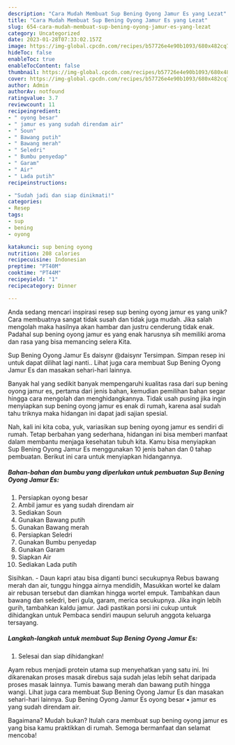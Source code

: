 ```yaml
---
description: "Cara Mudah Membuat Sup Bening Oyong Jamur Es yang Lezat"
title: "Cara Mudah Membuat Sup Bening Oyong Jamur Es yang Lezat"
slug: 654-cara-mudah-membuat-sup-bening-oyong-jamur-es-yang-lezat
category: Uncategorized
date: 2023-01-28T07:33:02.157Z
image: https://img-global.cpcdn.com/recipes/b57726e4e90b1093/680x482cq70/sup-bening-oyong-jamur-es-foto-resep-utama.jpg
hideToc: false
enableToc: true
enableTocContent: false
thumbnail: https://img-global.cpcdn.com/recipes/b57726e4e90b1093/680x482cq70/sup-bening-oyong-jamur-es-foto-resep-utama.jpg
cover: https://img-global.cpcdn.com/recipes/b57726e4e90b1093/680x482cq70/sup-bening-oyong-jamur-es-foto-resep-utama.jpg
author: Admin
authorAv: notfound
ratingvalue: 3.7
reviewcount: 11
recipeingredient:
- " oyong besar"
- " jamur es yang sudah direndam air"
- " Soun"
- " Bawang putih"
- " Bawang merah"
- " Seledri"
- " Bumbu penyedap"
- " Garam"
- " Air"
- " Lada putih"
recipeinstructions:

- "Sudah jadi dan siap dinikmati!"
categories:
- Resep
tags:
- sup
- bening
- oyong

katakunci: sup bening oyong 
nutrition: 208 calories
recipecuisine: Indonesian
preptime: "PT40M"
cooktime: "PT44M"
recipeyield: "1"
recipecategory: Dinner

---
```





Anda sedang mencari inspirasi resep sup bening oyong jamur es yang unik? Cara membuatnya sangat tidak susah dan tidak juga mudah. Jika salah mengolah maka hasilnya akan hambar dan justru cenderung tidak enak. Padahal sup bening oyong jamur es yang enak harusnya sih memiliki aroma dan rasa yang bisa memancing selera Kita.





Sup Bening Oyong Jamur Es daisynr @daisynr Tersimpan. Simpan resep ini untuk dapat dilihat lagi nanti.. Lihat juga cara membuat Sup Bening Oyong Jamur Es dan masakan sehari-hari lainnya.

Banyak hal yang sedikit banyak mempengaruhi kualitas rasa dari sup bening oyong jamur es, pertama dari jenis bahan, kemudian pemilihan bahan segar hingga cara mengolah dan menghidangkannya. Tidak usah pusing jika ingin menyiapkan sup bening oyong jamur es enak di rumah, karena asal sudah tahu triknya maka hidangan ini dapat jadi sajian spesial.






Nah, kali ini kita coba, yuk, variasikan sup bening oyong jamur es sendiri di rumah. Tetap berbahan yang sederhana, hidangan ini bisa memberi manfaat dalam membantu menjaga kesehatan tubuh kita. Kamu bisa menyiapkan Sup Bening Oyong Jamur Es menggunakan 10 jenis bahan dan 0 tahap pembuatan. Berikut ini cara untuk menyiapkan hidangannya.

<!--inarticleads1-->

##### Bahan-bahan dan bumbu yang diperlukan untuk pembuatan Sup Bening Oyong Jamur Es:

1. Persiapkan  oyong besar
1. Ambil  jamur es yang sudah direndam air
1. Sediakan  Soun
1. Gunakan  Bawang putih
1. Gunakan  Bawang merah
1. Persiapkan  Seledri
1. Gunakan  Bumbu penyedap
1. Gunakan  Garam
1. Siapkan  Air
1. Sediakan  Lada putih


Sisihkan. - Daun kapri atau bisa diganti bunci secukupnya Rebus bawang merah dan air, tunggu hingga airnya mendidih, Masukkan wortel ke dalam air rebusan tersebut dan diamkan hingga wortel empuk. Tambahkan daun bawang dan seledri, beri gula, garam, merica secukupnya. Jika ingin lebih gurih, tambahkan kaldu jamur. Jadi pastikan porsi ini cukup untuk dihidangkan untuk Pembaca sendiri maupun seluruh anggota keluarga tersayang. 

<!--inarticleads2-->

##### Langkah-langkah untuk membuat Sup Bening Oyong Jamur Es:


1. Selesai dan siap dihidangkan!

Ayam rebus menjadi protein utama sup menyehatkan yang satu ini. Ini dikarenakan proses masak direbus saja sudah jelas lebih sehat daripada proses masak lainnya. Tumis bawang merah dan bawang putih hingga wangi. Lihat juga cara membuat Sup Bening Oyong Jamur Es dan masakan sehari-hari lainnya. Sup Bening Oyong Jamur Es oyong besar • jamur es yang sudah direndam air. 

Bagaimana? Mudah bukan? Itulah cara membuat sup bening oyong jamur es yang bisa kamu praktikkan di rumah. Semoga bermanfaat dan selamat mencoba!
